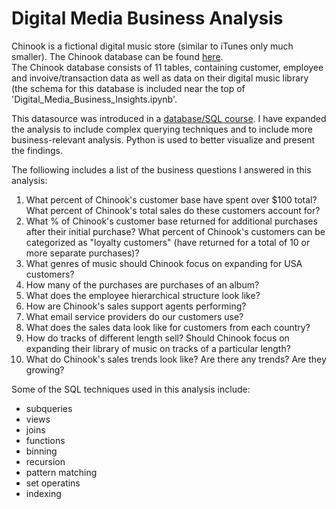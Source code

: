 # Digital Media Business Analysis

Chinook is a fictional digital music store (similar to iTunes only much smaller). 
The Chinook database can be found [here](https://github.com/lerocha/chinook-database).  
The Chinook database consists of 11 tables, containing customer, employee and invoive/transaction data as well as data on their digital music library (the schema for this database is included near the top of 'Digital_Media_Business_Insights.ipynb'.
<br>


This datasource was introduced in a [database/SQL course](https://www.dataquest.io/path/data-scientist/).
I have expanded the analysis to include complex querying techniques and to include more business-relevant analysis.
Python is used to better visualize and present the findings.
<br>


The folliowing includes a list of the business questions I answered in this analysis:
1. What percent of Chinook's customer base have spent over \$100 total? What percent of Chinook's total sales do these customers account for?
2. What % of Chinook's customer base returned for additional purchases after their initial purchase? What percent of Chinook's customers can be categorized as "loyalty customers" (have returned for a total of 10 or more separate purchases)?
3. What genres of music should Chinook focus on expanding for USA customers?
4.  How many of the purchases are purchases of an album?
5. What does the employee hierarchical structure look like?
6. How are Chinook's sales support agents performing?
7. What email service providers do our customers use?
8. What does the sales data look like for customers from each country?
9. How do tracks of different length sell? Should Chinook focus on expanding their library of music on tracks of a particular length?
10. What do Chinook's sales trends look like? Are there any trends? Are they growing?


Some of the SQL techniques used in this analysis include:
* subqueries
* views
* joins
* functions
* binning
* recursion
* pattern matching
* set operatins<br>
* indexing